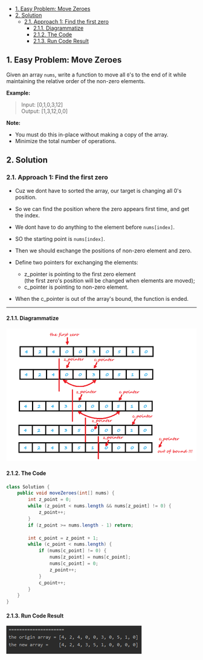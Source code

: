 <!-- TOC -->

- [1. Easy Problem: Move Zeroes](#1-easy-problem-move-zeroes)
- [2. Solution](#2-solution)
  - [2.1. Approach 1: Find the first zero](#21-approach-1-find-the-first-zero)
    - [2.1.1. Diagrammatize](#211-diagrammatize)
    - [2.1.2. The Code](#212-the-code)
    - [2.1.3. Run Code Result](#213-run-code-result)

<!-- /TOC -->

## 1. Easy Problem: Move Zeroes
Given an array `nums`, write a function to move all `0`'s to the end of it while maintaining the relative order of the non-zero elements.

**Example:**  

>Input: [0,1,0,3,12]  
>Output: [1,3,12,0,0]  

**Note:**  

- You must do this in-place without making a copy of the array.
- Minimize the total number of operations.

## 2. Solution

### 2.1. Approach 1: Find the first zero
- Cuz we dont have to sorted the array, our target is changing all 0's position.  

- So we can find the position where the zero appears first time, and get the index.  

- We dont have to do anything to the element before `nums[index]`.  

- SO the starting point is `nums[index]`.
  
- Then we should exchange the positions of non-zero element and zero.  

- Define two pointers for exchanging the elements: 
  - z_pointer is pointing to the first zero element  
  (the first zero's position will be changed when elements are moved);
  - c_pointer is pointing to non-zero element.

- When the c_pointer is out of the array's bound, the function is ended.

****

#### 2.1.1. Diagrammatize
![pic](../99.images/2020-09-01-17-00-33.png)

#### 2.1.2. The Code
```java
class Solution {
    public void moveZeroes(int[] nums) {
        int z_point = 0;
        while (z_point < nums.length && nums[z_point] != 0) {
            z_point++;
        }
        if (z_point >= nums.length - 1) return;

        int c_point = z_point + 1;
        while (c_point < nums.length) {
            if (nums[c_point] != 0) {
                nums[z_point] = nums[c_point];
                nums[c_point] = 0;
                z_point++;
            }
            c_point++;
        }
    }
}
```

#### 2.1.3. Run Code Result
![pic](../99.images/2020-09-01-16-30-28.png)  